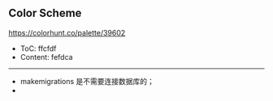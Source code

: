 ## Color Scheme

https://colorhunt.co/palette/39602

- ToC: ffcfdf 
- Content: fefdca



---

- makemigrations 是不需要连接数据库的；
- 
